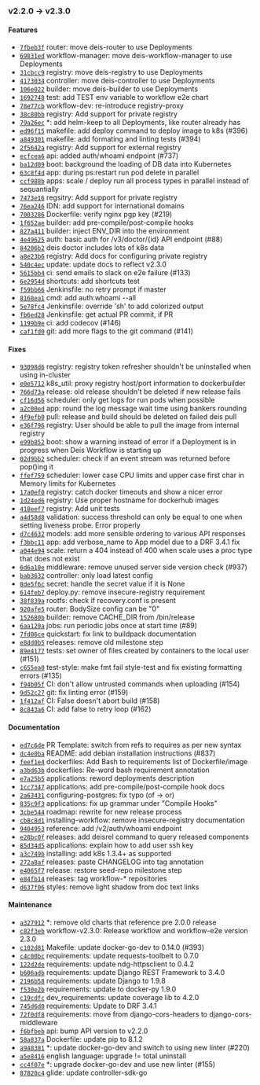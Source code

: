 ### v2.2.0 -> v2.3.0

#### Features
- [`7fbeb3f`](https://github.com/deis/charts/commit/7fbeb3f6ed55512a7b032b8d3cb6b735a5abbe80) router: move deis-router to use Deployments
- [`69831ed`](https://github.com/deis/charts/commit/69831edd177517883c110cc049d8ae0d1e5150e7) workflow-manager: move deis-workflow-manager to use Deployments
- [`31cbcc9`](https://github.com/deis/charts/commit/31cbcc92952cb581f2a8222c07ac601d4a78c997) registry: move deis-registry to use Deployments
- [`4173034`](https://github.com/deis/charts/commit/4173034bfd2a0324018dcf85a4a989b0cc56e90b) controller: move deis-controller to use Deployments
- [`106e022`](https://github.com/deis/charts/commit/106e022b1721874838e4570c809a214068fbe17f) builder: move deis-builder to use Deployments
- [`1692748`](https://github.com/deis/charts/commit/16927489219f8dc04ac253cabaff075600b01791) test: add TEST env variable to workflow e2e chart
- [`78e77cb`](https://github.com/deis/charts/commit/78e77cb8e7ce5e096829a12c205bd659ae53cab3) workflow-dev: re-introduce registry-proxy
- [`38c80bb`](https://github.com/deis/charts/commit/38c80bbd74cdc64781ebffb19532ccadffe43027) registry: Add support for private registry
- [`79a26ec`](https://github.com/deis/charts/commit/79a26ec1b717e71d4bb80a3a70d7bbce4eab35cc) *: add helm-keep to all Deployments, like router already has
- [`ed96f15`](https://github.com/deis/builder/commit/ed96f1550945218b10b615e3706f3aa94a41ece9) makefile: add deploy command to deploy image to k8s (#396)
- [`a849301`](https://github.com/deis/builder/commit/a84930170ed9428c00931da89482b782a9df0cd1) makefile: add formating and linting tests (#394)
- [`2f5642a`](https://github.com/deis/builder/commit/2f5642a4e7e5239ed5d05c819bb75b07a1d55a41) registry: Add support for external registry
- [`ecfcea6`](https://github.com/deis/controller/commit/ecfcea6129e5ddced353aaa369cfd656f733d9bd) api: added auth/whoami endpoint (#737)
- [`ba12d09`](https://github.com/deis/controller/commit/ba12d0971f43a085ce1d6d4db0c8bc264968eb96) boot: background the loading of DB data into Kubernetes
- [`63c8f4d`](https://github.com/deis/controller/commit/63c8f4dfdfe9943801724ffacffb56b70129d063) app: during ps:restart run pod delete in parallel
- [`ccf988b`](https://github.com/deis/controller/commit/ccf988b3657ac0076b4ec88ef6ce7ee2d6afd8e9) apps: scale / deploy run all process types in parallel instead of sequantially
- [`7473e16`](https://github.com/deis/dockerbuilder/commit/7473e16ba3a30fc31d51bea80bf1c561d2864aa5) regsitry: Add support for private registry
- [`76ea246`](https://github.com/deis/router/commit/76ea246732f6987951913877a7d0a24ed0619c9c) IDN: add support for international domains
- [`7003286`](https://github.com/deis/router/commit/7003286a001933f14625730fd7e3ccc64567142a) Dockerfile: verify nginx pgp key (#219)
- [`1f652ae`](https://github.com/deis/slugbuilder/commit/1f652aecc7e689eb6b23699ef5f3f8763350c75b) builder: add pre-compile/post-compile hooks
- [`827a411`](https://github.com/deis/slugbuilder/commit/827a41174d8de6155fa98a0c7b8c619bfa65ac9b) builder: inject ENV_DIR into the environment
- [`4e49625`](https://github.com/deis/workflow-manager/commit/4e49625317eb3abf415d2d6653b28463121a71ce) auth: basic auth for /v3/doctor/{id} API endpoint (#88)
- [`84206b2`](https://github.com/deis/workflow-manager/commit/84206b2cac6e5065b6c0bda84a269f1582a06b66) deis doctor includes lots of k8s data
- [`a8e23b6`](https://github.com/deis/workflow/commit/a8e23b696ba744a39c5a37afd8d0d13c2abfbbd0) registry: Add docs for configuring private registry
- [`540c4ec`](https://github.com/deis/workflow/commit/540c4ec1dfcfe021bdbe7fa3631d21fdaeb06056) update: update docs to reflect v2.3.0
- [`5615bb4`](https://github.com/deis/workflow-cli/commit/5615bb40c59ee68217631132b49c731efe8f6a6e) ci: send emails to slack on e2e failure (#133)
- [`6e2954d`](https://github.com/deis/workflow-cli/commit/6e2954dd656aa385af75867262566091cb2bffce) shortcuts: add shortcuts test
- [`f59bb66`](https://github.com/deis/workflow-cli/commit/f59bb66a1bf55a88bd198171bfdef776e5433d85) Jenkinsfile: no retry prompt if master
- [`8168ea1`](https://github.com/deis/workflow-cli/commit/8168ea1e9b02f7c553d7d6578d90305dd47bd3fd) cmd: add auth:whoami --all
- [`5e78fc4`](https://github.com/deis/workflow-cli/commit/5e78fc47c5f7d2b9fb9235a023288d8b42b2b863) Jenkinsfile: override 'sh' to add colorized output
- [`fb6ed28`](https://github.com/deis/workflow-cli/commit/fb6ed281f2425a60fd9c04a2f3d31d06c328c944) Jenkinsfile: get actual PR commit, if PR
- [`1199b9e`](https://github.com/deis/workflow-cli/commit/1199b9e0ad14453d1eea84dc55d7db58d0e74209) ci: add codecov (#146)
- [`caf1fd0`](https://github.com/deis/workflow-cli/commit/caf1fd02f267f746be90742ba7ad653f495ad1d0) git: add more flags to the git command (#141)

#### Fixes
- [`93098d6`](https://github.com/deis/charts/commit/93098d6727a11e6fba88b5d982f789ee9d724c06) registry: registry token refresher shouldn't be uninstalled when using in-cluster
- [`e0e5712`](https://github.com/deis/builder/commit/e0e5712be8c094a5a685e7fcbf700c31d112f46a) k8s_util: proxy registry host/port information to dockerbuilder
- [`766d73a`](https://github.com/deis/controller/commit/766d73af2b9e16798a9eedb63ce0683daa84dc94) release: old release shouldn't be deleted if new release fails
- [`cf16d56`](https://github.com/deis/controller/commit/cf16d565e6d40110d6dfdfe029b8040290a5a79f) scheduler: only get logs for run pods when possible
- [`a2c00ed`](https://github.com/deis/controller/commit/a2c00edeeea9eb6aa782f88cf466c29c92f9b21e) app: round the log message wait time using bankers rounding
- [`4f9efb0`](https://github.com/deis/controller/commit/4f9efb042e33e62b9d75eb37c7a8cf8fe118a906) pull: release and build should be deleted on failed deis pull
- [`e36f796`](https://github.com/deis/controller/commit/e36f796bc0e7153d1f5649f6b66f8c362c04e785) registry: User should be able to pull the image from internal registry
- [`e99b852`](https://github.com/deis/controller/commit/e99b852607e0b9b9e74c3d9f9b415d34e03a1a77) boot: show a warning instead of error if a Deployment is in progress when Deis Workflow is starting up
- [`02d9bb2`](https://github.com/deis/controller/commit/02d9bb20e358a2cc36fbc3d5170dbcfb099909bc) scheduler: check if an event stream was returned before pop()ing it
- [`ffef759`](https://github.com/deis/controller/commit/ffef7591a3b4d601ccf4cb37ea304926ee5a00a8) scheduler: lower case CPU limits and upper case first char in Memory limits for Kubernetes
- [`17a0ef0`](https://github.com/deis/controller/commit/17a0ef03dc20cdf06e192cfe8b7ba19b42bba236) registry: catch docker timeouts and show a nicer error
- [`1d24ed6`](https://github.com/deis/controller/commit/1d24ed6f651aa19ea58e69f2b3dc647688e25b54) registry: Use proper hostname for dockerhub images
- [`418eef7`](https://github.com/deis/controller/commit/418eef75539d9c8f3eb25b4b19070925263bffbf) registry: Add unit tests
- [`a4d58d8`](https://github.com/deis/controller/commit/a4d58d86c22c2c17889a2580c575f8243af45307) validation: success threshold can only be equal to one when setting liveness probe. Error properly
- [`d7c4632`](https://github.com/deis/controller/commit/d7c46324c1606d66f48b640ea061ac94866bc34a) models: add more sensible ordering to various API responses
- [`f3bbc11`](https://github.com/deis/controller/commit/f3bbc11dbd2359bb4cde7e2b6d01520f3f66f35e) app: add verbose_name to App model due to a DRF 3.4.1 fix
- [`a044e94`](https://github.com/deis/controller/commit/a044e947b9c411945b0984b17fe6d4652c4a55df) scale: return a 404 instead of 400 when scale uses a proc type that does not exist
- [`6d6a10e`](https://github.com/deis/controller/commit/6d6a10e0533c17d16b2e8911cf3080e3e6f53234) middleware: remove unused server side version check (#937)
- [`bab3632`](https://github.com/deis/controller/commit/bab36325f7f153aa4d1f12bef2adc2f338ae5a37) controller: only load latest config
- [`8de5f6c`](https://github.com/deis/controller/commit/8de5f6c11bd74afdf53cc8aa8013593a91b71e13) secret: handle the secret value if it is None
- [`614feb7`](https://github.com/deis/dockerbuilder/commit/614feb79c13aaa79888e581da627106ddd543659) deploy.py: remove insecure-registry requirement
- [`38f839a`](https://github.com/deis/postgres/commit/38f839a2bfc6ffdc531aa62e1ac900e86189fe77) rootfs: check if recovery.conf is present
- [`920afe5`](https://github.com/deis/router/commit/920afe5a510718bf4fcfbbdfec2d2ad9ef387459) router: BodySize config can be "0"
- [`152680b`](https://github.com/deis/slugbuilder/commit/152680b054132d472f3edecda15a10b0d830be00) builder: remove CACHE_DIR from /bin/release
- [`6aa120a`](https://github.com/deis/workflow-manager/commit/6aa120a6caab3e3c2a507a3eb826ecc2080b6e98) jobs: run periodic jobs once at start time (#89)
- [`7fd06ce`](https://github.com/deis/workflow/commit/7fd06cec90270907f932f0f2fcf0bbaa606851e8) quickstart: fix link to buildpack documentation
- [`e8dd0b5`](https://github.com/deis/workflow/commit/e8dd0b5cf676b48bc2186d93e6f9592a1a08fbed) releases: remove old milestone step
- [`89e4177`](https://github.com/deis/workflow-cli/commit/89e41771867c88808a89d405b51e9a626a55fcf1) tests: set owner of files created by containers to the local user (#151)
- [`c655ea0`](https://github.com/deis/workflow-cli/commit/c655ea0ceba12a077c6110ff10b873c1c48a4a35) test-style: make fmt fail style-test and fix existing formatting errors (#135)
- [`f94b05f`](https://github.com/deis/workflow-cli/commit/f94b05f23ffd3f76833f866894c5b62d4eaeed8e) CI: don't allow untrusted commands when uploading (#154)
- [`9d52c27`](https://github.com/deis/workflow-cli/commit/9d52c27824a6ec0cb38c54de0209df6cfcb79c34) git: fix linting error (#159)
- [`1f412af`](https://github.com/deis/workflow-cli/commit/1f412afd5351b799c7b48a1caa26de472a4179c5) CI: False doesn't abort build (#158)
- [`8c843a6`](https://github.com/deis/workflow-cli/commit/8c843a61edfb897a1281d28826b134d5f1f5336a) CI: add false to retry loop (#162)

#### Documentation
- [`ed7c6de`](https://github.com/deis/controller/commit/ed7c6de26243a327882a2cd80fbc65b295f1c8a9) PR Template: switch from refs to requires as per new syntax
- [`dc4e0ba`](https://github.com/deis/controller/commit/dc4e0ba3180cf1a46d0e5ea73377e858ffa5a81a) README: add debian installation instructions (#837)
- [`feef1e4`](https://github.com/deis/workflow/commit/feef1e4b39f82b39a2f9f3d41d781adbe9c5dea9) dockerfiles: Add Bash to requirements list of Dockerfile/image
- [`a3bd63b`](https://github.com/deis/workflow/commit/a3bd63bbde6224aa36a02a3981a055af523a9bfc) dockerfiles: Re-word bash requirement annotation
- [`e7a25b5`](https://github.com/deis/workflow/commit/e7a25b56bcde14c3760749b59da699ea3d9d0a34) applications: reword deployments description
- [`1cc7347`](https://github.com/deis/workflow/commit/1cc734727a48ada1a0f045dbdac85ef0439fe0fa) applications: add pre-compile/post-compile hook docs
- [`2a63431`](https://github.com/deis/workflow/commit/2a63431ebdf9849317fde02b29ef50bf921e95aa) configuring-postgres: fix typo (of -> or)
- [`835c9f3`](https://github.com/deis/workflow/commit/835c9f3543447a515c5596a2bf8cb993f40242a1) applications: fix up grammar under "Compile Hooks"
- [`3cbe544`](https://github.com/deis/workflow/commit/3cbe5447a5723891e80a59e445078e56649f55c8) roadmap: rewrite for new release process
- [`cb8c8d1`](https://github.com/deis/workflow/commit/cb8c8d1646e9f8040b7b8a41abf60586ebf4bec6) installing-workflow: remove insecure-registry documentation
- [`9404953`](https://github.com/deis/workflow/commit/94049530a56dc49194b0651004d409272f9f22b6) reference: add /v2/auth/whoami endpoint
- [`e28bc0f`](https://github.com/deis/workflow/commit/e28bc0f0f82b01056e77f9f929bf5b331271ff85) releases: add deisrel command to query released components
- [`85d34d5`](https://github.com/deis/workflow/commit/85d34d563e8c45a3eed51e2abec68f7afadaf227) applications: explain how to add user ssh key
- [`a3c749b`](https://github.com/deis/workflow/commit/a3c749bc645e2e16f8666d07401720678a2eb7cc) installing: add k8s 1.3.4+ as supported
- [`272a8af`](https://github.com/deis/workflow/commit/272a8af57f3a1026b4662ab918deca92f447d233) releases: paste CHANGELOG into tag annotation
- [`e4065f7`](https://github.com/deis/workflow/commit/e4065f7f814410ed6aec122050fc477ddaf511fe) release: restore seed-repo milestone step
- [`e84fb14`](https://github.com/deis/workflow/commit/e84fb14a4f1d96d206ac09922cbba22903cd25a6) releases: tag workflow-* repositories
- [`d637f06`](https://github.com/deis/workflow/commit/d637f0688f81d23a235d893609783d27a82efde1) styles: remove light shadow from doc text links

#### Maintenance
- [`a327912`](https://github.com/deis/charts/commit/a327912c68147de2dada421ca142e239b2429ed9) *: remove old charts that reference pre 2.0.0 release
- [`c82f3eb`](https://github.com/deis/charts/commit/c82f3ebe005fb94729dceaf86917fc97aa199e46) workflow-v2.3.0: Release workflow and workflow-e2e version 2.3.0
- [`c102d81`](https://github.com/deis/builder/commit/c102d81ec265196aef68807812f9764cf85d102c) Makefile: update docker-go-dev to 0.14.0 (#393)
- [`c4c00bc`](https://github.com/deis/controller/commit/c4c00bc4f766f5ce6810aebadafb3b2ea8bededa) requirements: update requests-toolbelt to 0.7.0
- [`122d2de`](https://github.com/deis/controller/commit/122d2de8dd1664345e876869128f9dee16c72343) requirements: update ndg-httpsclient to 0.4.2
- [`b606adb`](https://github.com/deis/controller/commit/b606adb899a57c053a1de9b75e4c70ef2976aa7c) requirements: update Django REST Framework to 3.4.0
- [`2196b58`](https://github.com/deis/controller/commit/2196b581ab39727884a057dcf4bc7a92d4f92b61) requirements: update Django to 1.9.8
- [`f530e2b`](https://github.com/deis/controller/commit/f530e2b7b6a9243ace32b4068ae1e889b7ab8b72) requirements: update to docker-py 1.9.0
- [`c19cdfc`](https://github.com/deis/controller/commit/c19cdfcf332032be3e4a8a7222153b176999f1e5) dev_requirements: update coverage lib to 4.2.0
- [`745d6d0`](https://github.com/deis/controller/commit/745d6d0e6ee4278eeb6c5f0b5120fd8c886994b9) requirements: Update to DRF 3.4.1
- [`72f0df8`](https://github.com/deis/controller/commit/72f0df83a8b364869a543639eb8a6730fb167f91) requirements: move from django-cors-headers to django-cors-middleware
- [`f6bfbeb`](https://github.com/deis/controller/commit/f6bfbeb31c5b96c1529b7bb0ddaeef2fb01d93b4) api: bump API version to v2.2.0
- [`58a837a`](https://github.com/deis/dockerbuilder/commit/58a837a0ec5e2d5b3725ff442fd7641f2fd748b3) Dockerfile: update pip to 8.1.2
- [`a948381`](https://github.com/deis/router/commit/a948381dcbff07c0f23a24121a8b24cd3c6db69e) *: update docker-go-dev and switch to using new linter (#220)
- [`a5e8416`](https://github.com/deis/workflow/commit/a5e8416800e531caa59b0f29459de2bae3404c68) english language: upgrade != total uninstall
- [`cc4f07e`](https://github.com/deis/workflow-cli/commit/cc4f07e2b89caabfc8947f77a9f2c1a1d7716ba6) *: upgrade docker-go-dev and use new linter (#155)
- [`87820c4`](https://github.com/deis/workflow-cli/commit/87820c4a0dd1866a8110daa3021e7f8cf766bcdc) glide: update controller-sdk-go
